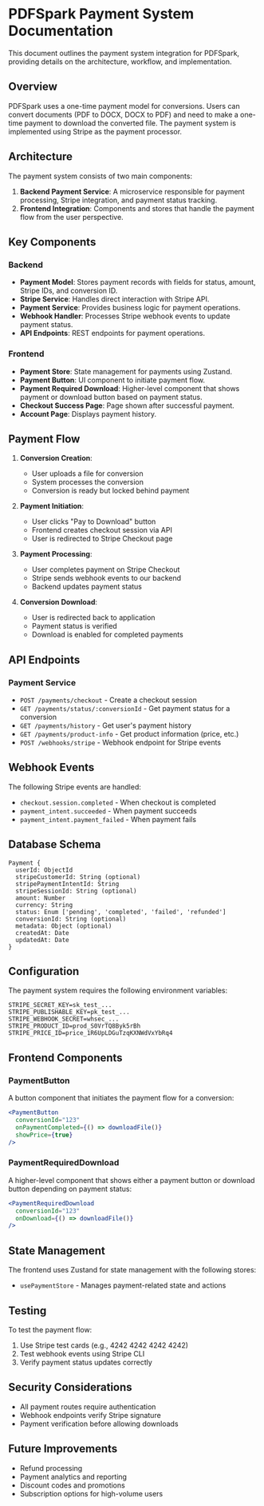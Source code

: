# PDFSpark Payment System Documentation

This document outlines the payment system integration for PDFSpark, providing details on the architecture, workflow, and implementation.

## Overview

PDFSpark uses a one-time payment model for conversions. Users can convert documents (PDF to DOCX, DOCX to PDF) and need to make a one-time payment to download the converted file. The payment system is implemented using Stripe as the payment processor.

## Architecture

The payment system consists of two main components:

1. **Backend Payment Service**: A microservice responsible for payment processing, Stripe integration, and payment status tracking.
2. **Frontend Integration**: Components and stores that handle the payment flow from the user perspective.

## Key Components

### Backend

- **Payment Model**: Stores payment records with fields for status, amount, Stripe IDs, and conversion ID.
- **Stripe Service**: Handles direct interaction with Stripe API.
- **Payment Service**: Provides business logic for payment operations.
- **Webhook Handler**: Processes Stripe webhook events to update payment status.
- **API Endpoints**: REST endpoints for payment operations.

### Frontend

- **Payment Store**: State management for payments using Zustand.
- **Payment Button**: UI component to initiate payment flow.
- **Payment Required Download**: Higher-level component that shows payment or download button based on payment status.
- **Checkout Success Page**: Page shown after successful payment.
- **Account Page**: Displays payment history.

## Payment Flow

1. **Conversion Creation**:
   - User uploads a file for conversion
   - System processes the conversion
   - Conversion is ready but locked behind payment

2. **Payment Initiation**:
   - User clicks "Pay to Download" button
   - Frontend creates checkout session via API
   - User is redirected to Stripe Checkout page

3. **Payment Processing**:
   - User completes payment on Stripe Checkout
   - Stripe sends webhook events to our backend
   - Backend updates payment status

4. **Conversion Download**:
   - User is redirected back to application
   - Payment status is verified
   - Download is enabled for completed payments

## API Endpoints

### Payment Service

- `POST /payments/checkout` - Create a checkout session
- `GET /payments/status/:conversionId` - Get payment status for a conversion
- `GET /payments/history` - Get user's payment history
- `GET /payments/product-info` - Get product information (price, etc.)
- `POST /webhooks/stripe` - Webhook endpoint for Stripe events

## Webhook Events

The following Stripe events are handled:

- `checkout.session.completed` - When checkout is completed
- `payment_intent.succeeded` - When payment succeeds
- `payment_intent.payment_failed` - When payment fails

## Database Schema

```
Payment {
  userId: ObjectId
  stripeCustomerId: String (optional)
  stripePaymentIntentId: String
  stripeSessionId: String (optional)
  amount: Number
  currency: String
  status: Enum ['pending', 'completed', 'failed', 'refunded']
  conversionId: String (optional)
  metadata: Object (optional)
  createdAt: Date
  updatedAt: Date
}
```

## Configuration

The payment system requires the following environment variables:

```
STRIPE_SECRET_KEY=sk_test_...
STRIPE_PUBLISHABLE_KEY=pk_test_...
STRIPE_WEBHOOK_SECRET=whsec_...
STRIPE_PRODUCT_ID=prod_S0VrTQ8Byk5rBh
STRIPE_PRICE_ID=price_1R6UpLDGuTzqKXNWdVxYbRq4
```

## Frontend Components

### PaymentButton

A button component that initiates the payment flow for a conversion:

```jsx
<PaymentButton 
  conversionId="123" 
  onPaymentCompleted={() => downloadFile()} 
  showPrice={true} 
/>
```

### PaymentRequiredDownload

A higher-level component that shows either a payment button or download button depending on payment status:

```jsx
<PaymentRequiredDownload
  conversionId="123"
  onDownload={() => downloadFile()}
/>
```

## State Management

The frontend uses Zustand for state management with the following stores:

- `usePaymentStore` - Manages payment-related state and actions

## Testing

To test the payment flow:

1. Use Stripe test cards (e.g., 4242 4242 4242 4242)
2. Test webhook events using Stripe CLI
3. Verify payment status updates correctly

## Security Considerations

- All payment routes require authentication
- Webhook endpoints verify Stripe signature
- Payment verification before allowing downloads

## Future Improvements

- Refund processing
- Payment analytics and reporting
- Discount codes and promotions
- Subscription options for high-volume users